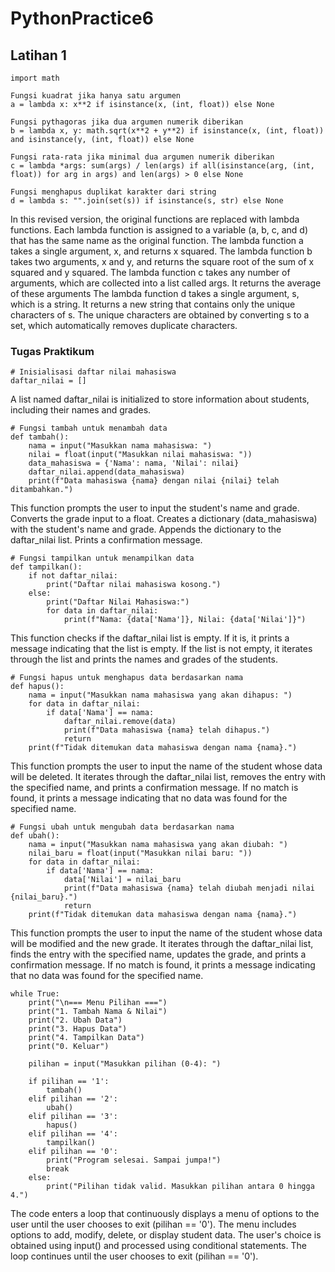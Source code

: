 # PythonPractice6

## Latihan 1

    import math

    Fungsi kuadrat jika hanya satu argumen
    a = lambda x: x**2 if isinstance(x, (int, float)) else None

    Fungsi pythagoras jika dua argumen numerik diberikan
    b = lambda x, y: math.sqrt(x**2 + y**2) if isinstance(x, (int, float)) and isinstance(y, (int, float)) else None

    Fungsi rata-rata jika minimal dua argumen numerik diberikan
    c = lambda *args: sum(args) / len(args) if all(isinstance(arg, (int, float)) for arg in args) and len(args) > 0 else None

    Fungsi menghapus duplikat karakter dari string
    d = lambda s: "".join(set(s)) if isinstance(s, str) else None

In this revised version, the original functions are replaced with lambda functions. Each lambda function is assigned to a variable (a, b, c, and d) that has the same name as the original function. 
The lambda function a takes a single argument, x, and returns x squared. 
The lambda function b takes two arguments, x and y, and returns the square root of the sum of x squared and y squared. 
The lambda function c takes any number of arguments, which are collected into a list called args. It returns the average of these arguments
The lambda function d takes a single argument, s, which is a string. It returns a new string that contains only the unique characters of s. The unique characters are obtained by converting s to a set, which automatically removes duplicate characters.

### Tugas Praktikum

    # Inisialisasi daftar nilai mahasiswa
    daftar_nilai = []

A list named daftar_nilai is initialized to store information about students, including their names and grades.

    # Fungsi tambah untuk menambah data
    def tambah():
        nama = input("Masukkan nama mahasiswa: ")
        nilai = float(input("Masukkan nilai mahasiswa: "))
        data_mahasiswa = {'Nama': nama, 'Nilai': nilai}
        daftar_nilai.append(data_mahasiswa)
        print(f"Data mahasiswa {nama} dengan nilai {nilai} telah ditambahkan.")

This function prompts the user to input the student's name and grade.
Converts the grade input to a float.
Creates a dictionary (data_mahasiswa) with the student's name and grade.
Appends the dictionary to the daftar_nilai list.
Prints a confirmation message.

    # Fungsi tampilkan untuk menampilkan data
    def tampilkan():
        if not daftar_nilai:
            print("Daftar nilai mahasiswa kosong.")
        else:
            print("Daftar Nilai Mahasiswa:")
            for data in daftar_nilai:
                print(f"Nama: {data['Nama']}, Nilai: {data['Nilai']}")

This function checks if the daftar_nilai list is empty. If it is, it prints a message indicating that the list is empty.
If the list is not empty, it iterates through the list and prints the names and grades of the students.

    # Fungsi hapus untuk menghapus data berdasarkan nama
    def hapus():
        nama = input("Masukkan nama mahasiswa yang akan dihapus: ")
        for data in daftar_nilai:
            if data['Nama'] == nama:
                daftar_nilai.remove(data)
                print(f"Data mahasiswa {nama} telah dihapus.")
                return
        print(f"Tidak ditemukan data mahasiswa dengan nama {nama}.")

This function prompts the user to input the name of the student whose data will be deleted.
It iterates through the daftar_nilai list, removes the entry with the specified name, and prints a confirmation message.
If no match is found, it prints a message indicating that no data was found for the specified name.

    # Fungsi ubah untuk mengubah data berdasarkan nama
    def ubah():
        nama = input("Masukkan nama mahasiswa yang akan diubah: ")
        nilai_baru = float(input("Masukkan nilai baru: "))
        for data in daftar_nilai:
            if data['Nama'] == nama:
                data['Nilai'] = nilai_baru
                print(f"Data mahasiswa {nama} telah diubah menjadi nilai {nilai_baru}.")
                return
        print(f"Tidak ditemukan data mahasiswa dengan nama {nama}.")

This function prompts the user to input the name of the student whose data will be modified and the new grade.
It iterates through the daftar_nilai list, finds the entry with the specified name, updates the grade, and prints a confirmation message.
If no match is found, it prints a message indicating that no data was found for the specified name.

    while True:
        print("\n=== Menu Pilihan ===")
        print("1. Tambah Nama & Nilai")
        print("2. Ubah Data")
        print("3. Hapus Data")
        print("4. Tampilkan Data")
        print("0. Keluar")

        pilihan = input("Masukkan pilihan (0-4): ")

        if pilihan == '1':
            tambah()
        elif pilihan == '2':
            ubah()
        elif pilihan == '3':
            hapus()
        elif pilihan == '4':
            tampilkan()
        elif pilihan == '0':
            print("Program selesai. Sampai jumpa!")
            break
        else:
            print("Pilihan tidak valid. Masukkan pilihan antara 0 hingga 4.")

The code enters a loop that continuously displays a menu of options to the user until the user chooses to exit (pilihan == '0').
The menu includes options to add, modify, delete, or display student data.
The user's choice is obtained using input() and processed using conditional statements.
The loop continues until the user chooses to exit (pilihan == '0').